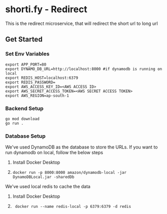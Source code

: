 # shorti.fy - Redirect

This is the redirect microservice, that will redirect the short url to long url

## Get Started

### Set Env Variables
```shell
export APP_PORT=80
export DYNAMO_DB_URL=http://localhost:8000 #if dynamodb is running on local
export REDIS_HOST=localhost:6379
export REDIS_PASSWORD=
export AWS_ACCESS_KEY_ID=<AWS ACCESS ID>
export AWS_SECRET_ACCESS_TOKEN=<AWS SECRET ACCESS TOKEN>
export AWS_REGION=ap-south-1
```

### Backend Setup
```shell
go mod download
go run .
```

### Database Setup
We've used DynamoDB as the database to store the URLs.
If you want to run dynamodb on local, follow the below steps

1. Install Docker Desktop
2. ```shell
   docker run -p 8000:8000 amazon/dynamodb-local -jar DynamoDBLocal.jar -sharedDb
   ```

We've used local redis to cache the data

1. Install Docker Desktop
2. ```shell
    docker run --name redis-local -p 6379:6379 -d redis
    ```
   